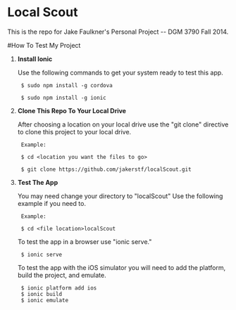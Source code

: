 Local Scout
===============

This is the repo for Jake Faulkner's Personal Project -- DGM 3790 Fall 2014.

#How To Test My Project

1. **Install Ionic**

    Use the following commands to get your system ready to test this app.
        
        $ sudo npm install -g cordova
        
        $ sudo npm install -g ionic
        

2. **Clone This Repo To Your Local Drive**

    After choosing a location on your local drive use the "git clone" directive to clone this project to your local drive.
    
        Example:
        
        $ cd <location you want the files to go>
        
        $ git clone https://github.com/jakerstf/localScout.git
      
       

3. **Test The App**
    
    You may need change your directory to "localScout" Use the following example if you need to.
        
        Example:
        
        $ cd <file location>localScout
        
    To test the app in a browser use "ionic serve."
        
        $ ionic serve
        
    To test the app with the iOS simulator you will need to add the platform, build the project, and emulate.
    
        $ ionic platform add ios
        $ ionic build
        $ ionic emulate
        